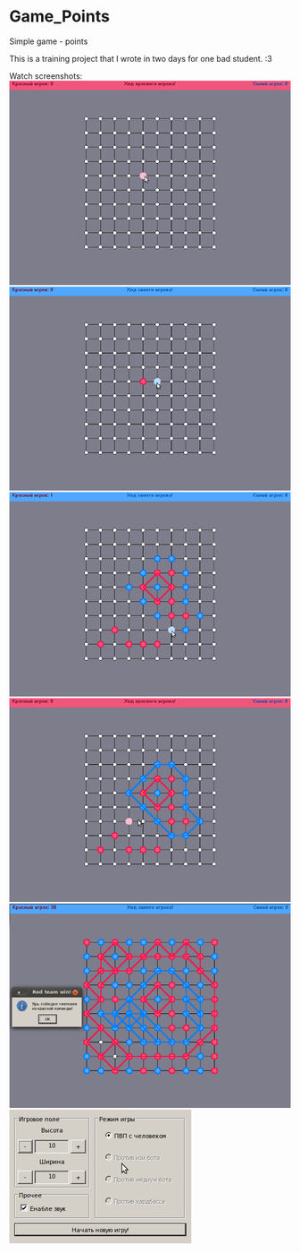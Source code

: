 # Game_Points
Simple game - points

This is a training project that I wrote in two days for one bad student. :3

Watch screenshots:
![1](./img_readme/1.png)
![2](./img_readme/2.png)
![3](./img_readme/3.png)
![4](./img_readme/4.png)
![5](./img_readme/5.png)
![6](./img_readme/6.png)
